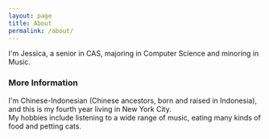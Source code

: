 ```yaml
---
layout: page
title: About
permalink: /about/
---
```


I'm Jessica, a senior in CAS, majoring in Computer Science and minoring in Music. 

### More Information

I'm Chinese-Indonesian (Chinese ancestors, born and raised in Indonesia), and this is my fourth year living in New York City.  
My hobbies include listening to a wide range of music, eating many kinds of food and petting cats.
